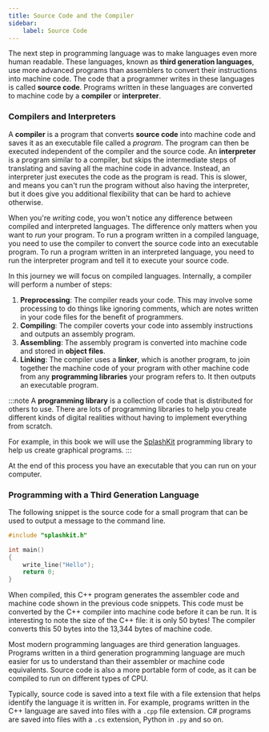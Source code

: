 ```yaml
---
title: Source Code and the Compiler
sidebar:
    label: Source Code
---
```


The next step in programming language was to make languages even more human readable. These languages, known as **third generation languages**, use more advanced programs than assemblers to convert their instructions into machine code. The code that a programmer writes in these languages is called **source code**. Programs written in these languages are converted to machine code by a **compiler** or **interpreter**.

### Compilers and Interpreters

A **compiler** is a program that converts **source code** into machine code and saves it as an executable file called a *program*. The program can then be executed independent of the compiler and the source code. An **interpreter** is a program similar to a compiler, but skips the intermediate steps of translating and saving all the machine code in advance. Instead, an interpreter just executes the code as the program is read. This is slower, and means you can't run the program without also having the interpreter, but it does give you additional flexibility that can be hard to achieve otherwise.

When you're *writing* code, you won't notice any difference between compiled and interpreted languages.
The difference only matters when you want to *run* your program.
To run a program written in a compiled language, you need to use the compiler to convert the source code into an executable program.
To run a program written in an interpreted language, you need to run the interpreter program and tell it to execute your source code.

In this journey we will focus on compiled languages.
Internally, a compiler will perform a number of steps:

1. **Preprocessing**: The compiler reads your code. This may involve some processing to do things like ignoring comments, which are notes written in your code files for the benefit of programmers.
2. **Compiling**: The compiler coverts your code into assembly instructions and outputs an assembly program.
3. **Assembling**: The assembly program is converted into machine code and stored in **object files**.
4. **Linking**: The compiler uses a **linker**, which is another program, to join together the machine code of your program with other machine code from any **programming libraries** your program refers to. It then outputs an executable program.

:::note
A **programming library** is a collection of code that is distributed for others to use.
There are lots of programming libraries to help you create different kinds of digital realities without having to implement everything from scratch.

For example, in this book we will use the [SplashKit](https://splashkit.io/) programming library to help us create graphical programs.
:::

At the end of this process you have an executable that you can run on your computer.

### Programming with a Third Generation Language

The following snippet is the source code for a small program that can be used to output a message
to the command line.

```cpp
#include "splashkit.h"

int main()
{
    write_line("Hello");
    return 0;
}
```

When compiled, this C++ program generates the assembler code and machine code shown in the previous code snippets. This code must be converted by the C++ compiler into machine code before it can be run. It is interesting to note the size of the C++ file: it is only 50 bytes! The compiler converts this 50 bytes into the 13,344 bytes of machine code.

Most modern programming languages are third generation languages. Programs written in a third generation programming language are much easier for us to understand than their assembler or machine code equivalents. Source code is also a more portable form of code, as it can be compiled to run on different types of CPU. 

Typically, source code is saved into a text file with a file extension that helps identify the language it is written in. For example, programs written in the C++ language are saved into files with a `.cpp` file extension. C# programs are saved into files with a `.cs` extension, Python in `.py` and so on.
